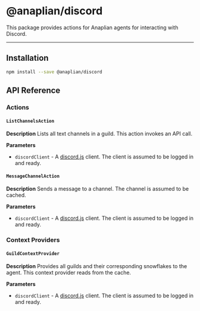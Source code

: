 # **@anaplian/discord**

This package provides actions for Anaplian agents for interacting with Discord.

---

## **Installation**

```bash
npm install --save @anaplian/discord
```

## **API Reference**

### **Actions**

#### `ListChannelsAction`

**Description**
Lists all text channels in a guild. This action invokes an API call.

**Parameters**

- `discordClient` - A [discord.js](https://discord.js.org) client. The client is assumed to be logged in and ready.

#### `MessageChannelAction`

**Description**
Sends a message to a channel. The channel is assumed to be cached.

**Parameters**

- `discordClient` - A [discord.js](https://discord.js.org) client. The client is assumed to be logged in and ready.

### **Context Providers**

#### `GuildContextProvider`

**Description**
Provides all guilds and their corresponding snowflakes to the agent. This context provider reads from the cache.

**Parameters**

- `discordClient` - A [discord.js](https://discord.js.org) client. The client is assumed to be logged in and ready.
